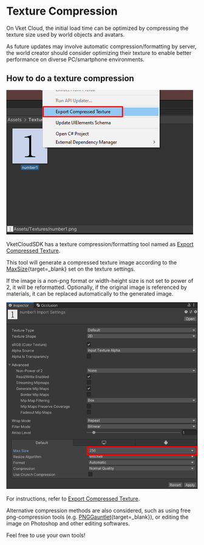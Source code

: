 # Texture Compression

On Vket Cloud, the initial load time can be optimized by compressing the texture size used by world objects and avatars.

As future updates may involve automatic compression/formatting by server, the world creator should consider optimizing their texture to enable better performance on diverse PC/smartphone environments.

## How to do a texture compression

![ExportCompressedTexture_1](../SDKTools/img/ExportCompressedTexture_1.jpg)

VketCloudSDK has a texture compression/formatting tool named as [Export Compressed Texture](../SDKTools/ExportCompressedTexture.md).

This tool will generate a compressed texture image according to the [MaxSize](https://docs.unity3d.com/ja/2019.4/Manual/class-TextureImporter.html){target=_blank} set on the texture settings.

If the image is a non-png format or width-height size is not set to power of 2, it will be reformatted. Optionally, if the original image is referenced by materials, it can be replaced automatically to the generated image.

![ExportCompressedTexture_2](../SDKTools/img/ExportCompressedTexture_2.jpg)

For instructions, refer to [Export Compressed Texture](../SDKTools/ExportCompressedTexture.md).

Alternative compression methods are also considered, such as using free png-compression tools (e.g. [PNGGauntlet](https://pnggauntlet.com/){target=_blank}), or editing the image on Photoshop and other editing softwares.

Feel free to use your own tools!

